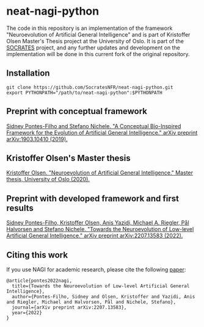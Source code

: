 # neat-nagi-python

The code in this repository is an implementation of the framework "Neuroevolution of Artificial General Intelligence" and is part of Kristoffer Olsen Master's Thesis project at the University of Oslo. It is part of the [SOCRATES](https://github.com/SocratesNFR/) project, and any further updates and development on the implementation will be done in this current fork of the original repository.

## Installation
```
git clone https://github.com/SocratesNFR/neat-nagi-python.git
export PYTHONPATH="/path/to/neat-nagi-python":$PYTHONPATH
```

## Preprint with conceptual framework
[Sidney Pontes-Filho and Stefano Nichele. "A Conceptual Bio-Inspired Framework for the Evolution of Artificial General Intelligence." arXiv preprint arXiv:1903.10410 (2019).](https://arxiv.org/abs/1903.10410)

## Kristoffer Olsen's Master thesis
[Kristoffer Olsen. "Neuroevolution of Artificial General Intelligence." Master thesis, University of Oslo (2020).](http://heim.ifi.uio.no/~paalh/students/KristofferOlsen-master.pdf)

## Preprint with developed framework and first results
[Sidney Pontes-Filho, Kristoffer Olsen, Anis Yazidi, Michael A. Riegler, Pål Halvorsen and Stefano Nichele. "Towards the Neuroevolution of Low-level Artificial General Intelligence." arXiv preprint arXiv:2207.13583 (2022).](https://arxiv.org/abs/2207.13583)

## Citing this work

If you use NAGI for academic research, please cite the following [paper](https://arxiv.org/abs/2207.13583):

```
@article{pontes2022nagi,
  title={Towards the Neuroevolution of Low-level Artificial General Intelligence},
  author={Pontes-Filho, Sidney and Olsen, Kristoffer and Yazidi, Anis and Riegler, Michael and Halvorsen, Pål and Nichele, Stefano},
  journal={arXiv preprint arXiv:2207.13583},
  year={2022}
}
```
